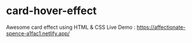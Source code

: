 # card-hover-effect
Awesome card effect using HTML &amp; CSS
Live Demo : https://affectionate-spence-a1fac1.netlify.app/
